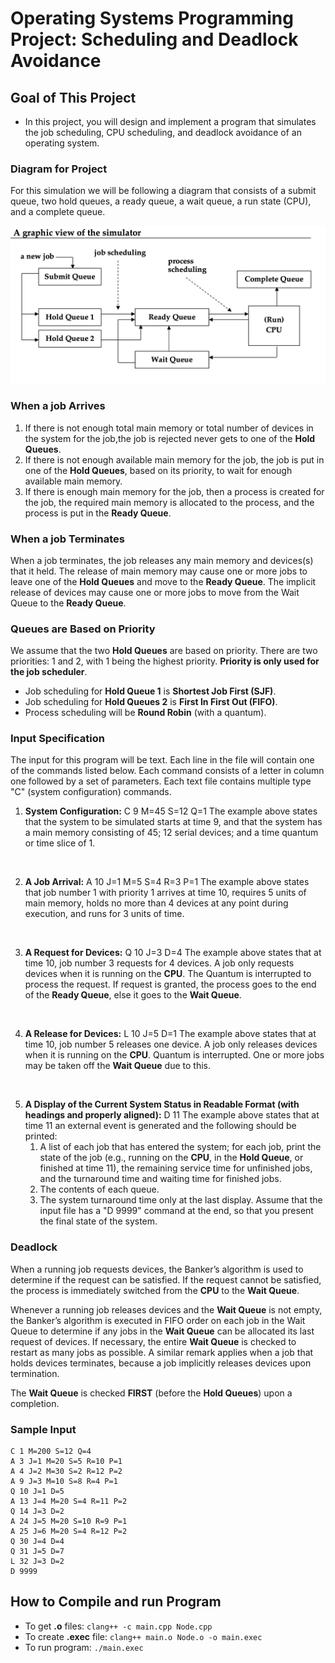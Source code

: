 # Operating Systems Programming Project: Scheduling and Deadlock Avoidance

## Goal of This Project
* In this project, you will design and implement a program that simulates the job scheduling, CPU scheduling, and deadlock avoidance of an operating system.

### Diagram for Project
For this simulation we will be following a diagram that consists of a submit queue, two hold queues, a ready queue, a wait queue, a run state (CPU), and a complete queue.

![diagram](photos/Screen%20Shot%202022-05-02%20at%208.29.14%20PM.jpg)

### When a job Arrives

  1. If there is not enough total main memory or total number of devices in the system for the job,the job is rejected never gets to one of the **Hold Queues**.
  2. If there is not enough available main memory for the job, the job is put in one of the **Hold Queues**, based on its priority, to wait for enough available main memory.
  3. If there is enough main memory for the job, then a process is created for the job, the required main memory is allocated to the process, and the process is put in the **Ready Queue**.

### When a job Terminates

When a job terminates, the job releases any main memory and devices(s) that it held. The release of main memory may cause one or more jobs to leave one of the **Hold Queues** and move to the **Ready Queue**. The implicit release of devices may cause one or more jobs to move from the Wait Queue to the **Ready Queue**.

### Queues are Based on Priority

We assume that the two **Hold Queues** are based on priority. There are two priorities: 1 and 2, with 1 being the highest priority. **Priority is only used for the job scheduler**.

* Job scheduling for **Hold Queue 1** is **Shortest Job First (SJF)**.
* Job scheduling for **Hold Queues 2** is **First In First Out (FIFO)**.
* Process scheduling will be **Round Robin** (with a quantum).

### Input Specification

The input for this program will be text. Each line in the file will contain one of the commands listed below. Each command consists of a letter in column one followed by a set of parameters. Each text file contains multiple type "C" (system configuration) commands.

1. **System Configuration:**
C 9 M=45 S=12 Q=1
The example above states that the system to be simulated starts at time 9, and that the system has a main memory consisting of 45; 12 serial devices; and a time quantum or time slice of 1.
<br>

2. **A Job Arrival:**
A 10 J=1 M=5 S=4 R=3 P=1
The example above states that job number 1 with priority 1 arrives at time 10, requires 5 units of main memory, holds no more than 4 devices at any point during execution, and runs for 3 units of time.
<br>

3. **A Request for Devices:**
Q 10 J=3 D=4
The example above states that at time 10, job number 3 requests for 4 devices. A job only requests devices when it is running on the **CPU**. The Quantum is interrupted to process the request. If request is granted, the process goes to the end of the **Ready Queue**, else it goes to the **Wait Queue**.
<br>

4. **A Release for Devices:**
L 10 J=5 D=1
The example above states that at time 10, job number 5 releases one device. A job only releases devices when it is running on the **CPU**. Quantum is interrupted. One or more jobs may be taken off the **Wait Queue** due to this.
<br>

5. **A Display of the Current System Status in Readable Format (with headings and properly aligned):**
D 11
The example above states that at time 11 an external event is generated and the following should be printed:
    1. A list of each job that has entered the system; for each job, print the state of the job (e.g., running on the **CPU**, in the **Hold Queue**, or finished at time 11), the remaining service time for unfinished jobs, and the turnaround time and waiting time for finished jobs.
    2. The contents of each queue.
    3. The system turnaround time only at the last display. Assume that the input file has a "D 9999" command at the end, so that you present the final state of the system.

### Deadlock

When a running job requests devices, the Banker’s algorithm is used to determine if the request can be satisfied. If the request cannot be satisfied, the process is immediately switched from the **CPU** to the **Wait Queue**.

Whenever a running job releases devices and the **Wait Queue** is not empty, the Banker’s algorithm is executed in FIFO order on each job in the Wait Queue to determine if any jobs in the **Wait Queue** can be allocated its last request of devices. If necessary, the entire **Wait Queue** is checked to restart as many jobs as possible. A similar remark applies when a job that holds devices terminates, because a job implicitly releases devices upon termination.

The **Wait Queue** is checked **FIRST** (before the **Hold Queues**) upon a completion.

### Sample Input

```
C 1 M=200 S=12 Q=4
A 3 J=1 M=20 S=5 R=10 P=1
A 4 J=2 M=30 S=2 R=12 P=2
A 9 J=3 M=10 S=8 R=4 P=1
Q 10 J=1 D=5
A 13 J=4 M=20 S=4 R=11 P=2
Q 14 J=3 D=2
A 24 J=5 M=20 S=10 R=9 P=1
A 25 J=6 M=20 S=4 R=12 P=2
Q 30 J=4 D=4
Q 31 J=5 D=7
L 32 J=3 D=2
D 9999
```

## How to Compile and run Program
* To get **.o** files:
`clang++ -c main.cpp Node.cpp`
* To create **.exec** file:
`clang++ main.o Node.o -o main.exec`
* To run program:
`./main.exec`